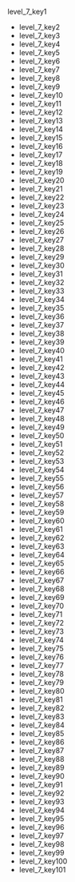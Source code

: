 level_7_key1
- level_7_key2
- level_7_key3
- level_7_key4
- level_7_key5
- level_7_key6
- level_7_key7
- level_7_key8
- level_7_key9
- level_7_key10
- level_7_key11
- level_7_key12
- level_7_key13
- level_7_key14
- level_7_key15
- level_7_key16
- level_7_key17
- level_7_key18
- level_7_key19
- level_7_key20
- level_7_key21
- level_7_key22
- level_7_key23
- level_7_key24
- level_7_key25
- level_7_key26
- level_7_key27
- level_7_key28
- level_7_key29
- level_7_key30
- level_7_key31
- level_7_key32
- level_7_key33
- level_7_key34
- level_7_key35
- level_7_key36
- level_7_key37
- level_7_key38
- level_7_key39
- level_7_key40
- level_7_key41
- level_7_key42
- level_7_key43
- level_7_key44
- level_7_key45
- level_7_key46
- level_7_key47
- level_7_key48
- level_7_key49
- level_7_key50
- level_7_key51
- level_7_key52
- level_7_key53
- level_7_key54
- level_7_key55
- level_7_key56
- level_7_key57
- level_7_key58
- level_7_key59
- level_7_key60
- level_7_key61
- level_7_key62
- level_7_key63
- level_7_key64
- level_7_key65
- level_7_key66
- level_7_key67
- level_7_key68
- level_7_key69
- level_7_key70
- level_7_key71
- level_7_key72
- level_7_key73
- level_7_key74
- level_7_key75
- level_7_key76
- level_7_key77
- level_7_key78
- level_7_key79
- level_7_key80
- level_7_key81
- level_7_key82
- level_7_key83
- level_7_key84
- level_7_key85
- level_7_key86
- level_7_key87
- level_7_key88
- level_7_key89
- level_7_key90
- level_7_key91
- level_7_key92
- level_7_key93
- level_7_key94
- level_7_key95
- level_7_key96
- level_7_key97
- level_7_key98
- level_7_key99
- level_7_key100
- level_7_key101
